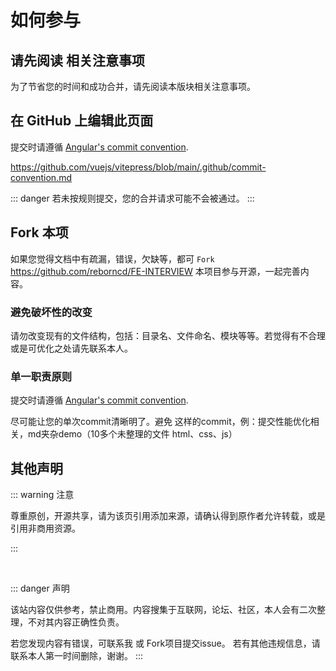 <!--
 * @Author: reborncd
-->
# 如何参与

## 请先阅读 相关注意事项

为了节省您的时间和成功合并，请先阅读本版块相关注意事项。

## 在 GitHub 上编辑此页面

提交时请遵循 [Angular's commit convention](https://github.com/conventional-changelog/conventional-changelog/tree/master/packages/conventional-changelog-angular). 

<https://github.com/vuejs/vitepress/blob/main/.github/commit-convention.md>

::: danger 
若未按规则提交，您的合并请求可能不会被通过。
:::

## Fork 本项

如果您觉得文档中有疏漏，错误，欠缺等，都可 `Fork` <https://github.com/reborncd/FE-INTERVIEW> 本项目参与开源，一起完善内容。

### 避免破坏性的改变

请勿改变现有的文件结构，包括：目录名、文件命名、模块等等。若觉得有不合理或是可优化之处请先联系本人。

### 单一职责原则

提交时请遵循 [Angular's commit convention](https://github.com/conventional-changelog/conventional-changelog/tree/master/packages/conventional-changelog-angular). 

尽可能让您的单次commit清晰明了。避免 这样的commit，例：提交性能优化相关，md夹杂demo（10多个未整理的文件 html、css、js）

## 其他声明

::: warning 注意

尊重原创，开源共享，请为该页引用添加来源，请确认得到原作者允许转载，或是引用非商用资源。

:::

<br>

::: danger 声明

该站内容仅供参考，禁止商用。内容搜集于互联网，论坛、社区，本人会有二次整理，不对其内容正确性负责。

若您发现内容有错误，可联系我 或 Fork项目提交issue。
若有其他违规信息，请联系本人第一时间删除，谢谢。
:::